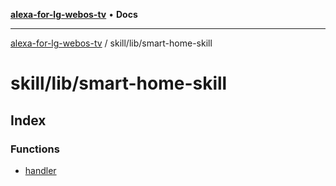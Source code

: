 [**alexa-for-lg-webos-tv**](../../../README.md) • **Docs**

***

[alexa-for-lg-webos-tv](../../../modules.md) / skill/lib/smart-home-skill

# skill/lib/smart-home-skill

## Index

### Functions

- [handler](functions/handler.md)
